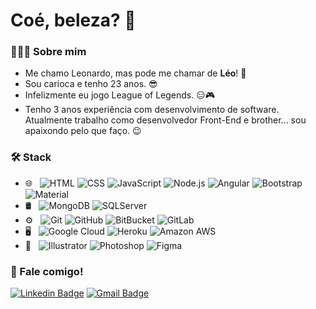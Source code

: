 <h1 align="left"> Coé, beleza? 🤙 </h1>

<h3> 👨🏻‍💻 Sobre mim </h3>

- Me chamo Leonardo, mas pode me chamar de **Léo**! 👊
- Sou carioca e tenho 23 anos. 😎
- Infelizmente eu jogo League of Legends. 😑🎮
- Tenho 3 anos experiência com desenvolvimento de software. Atualmente trabalho como desenvolvedor Front-End e brother... sou apaixondo pelo que faço. 😉

<h3>🛠 Stack</h3>

- 🌐 &nbsp;
  ![HTML](https://img.shields.io/badge/-HTML-333333?style=flat&logo=HTML5)
  ![CSS](https://img.shields.io/badge/-CSS-333333?style=flat&logo=CSS3&logoColor=1572B6)
  ![JavaScript](https://img.shields.io/badge/-JavaScript-333333?style=flat&logo=javascript)
  ![Node.js](https://img.shields.io/badge/-Node.js-333333?style=flat&logo=node.js)
  ![Angular](https://img.shields.io/badge/-Angular-333333?style=flat&logo=angular)
  ![Bootstrap](https://img.shields.io/badge/-Bootstrap-333333?style=flat&logo=bootstrap&logoColor=563D7C)
  ![Material](https://img.shields.io/badge/-Material%20Design-333333?style=flat&logo=material-design&logoColor=1abc9c)
- 🛢 &nbsp;
  ![MongoDB](https://img.shields.io/badge/-MongoDB-333333?style=flat&logo=mongodb)
  ![SQLServer](https://img.shields.io/badge/-SQLServer-333333?style=flat&logo=microsoft-sql-server)
- ⚙️ &nbsp;
  ![Git](https://img.shields.io/badge/-Git-333333?style=flat&logo=git)
  ![GitHub](https://img.shields.io/badge/-GitHub-333333?style=flat&logo=github)
  ![BitBucket](https://img.shields.io/badge/-BitBucket-333333?style=flat&logo=bitbucket)
  ![GitLab](https://img.shields.io/badge/-GitLab-333333?style=flat&logo=gitlab)
- 🖥 &nbsp;
  ![Google Cloud](https://img.shields.io/badge/-Google%20Cloud-333333?style=flat&logo=google-cloud)
  ![Heroku](https://img.shields.io/badge/-Heroku-333333?style=flat&logo=heroku)
  ![Amazon AWS](https://img.shields.io/badge/-Amazon%20AWS-333333?style=flat&logo=amazon-aws)
- 🎨 &nbsp;
  ![Illustrator](https://img.shields.io/badge/-Illustrator-333333?style=flat&logo=adobe-illustrator)
  ![Photoshop](https://img.shields.io/badge/-Photoshop-333333?style=flat&logo=adobe-photoshop)
  ![Figma](https://img.shields.io/badge/-Figma-333333?style=flat&logo=figma)

<h3> 🤝 Fale comigo! </h3>

[![Linkedin Badge](https://img.shields.io/badge/-Leonardo%20Gonçalves-blue?style=flat-square&logo=Linkedin&logoColor=white&link=https://www.linkedin.com/in/leonardo-goncalves-melo/)](https://www.linkedin.com/in/leonardo-goncalves-melo/)
[![Gmail Badge](https://img.shields.io/badge/-leogoncalves.contato@gmail.com-c14438?style=flat-square&logo=Gmail&logoColor=white&link=mailto:leogoncalves.contato@gmail.com)](mailto:leogoncalves.contato@gmail.com)

<!--
**LeoCpii/LeoCpii** is a ✨ _special_ ✨ repository because its `README.md` (this file) appears on your GitHub profile.

Here are some ideas to get you started:

- 🔭 I’m currently working on ...
- 🌱 I’m currently learning ...
- 👯 I’m looking to collaborate on ...
- 🤔 I’m looking for help with ...
- 💬 Ask me about ...
- 📫 How to reach me: ...
- 😄 Pronouns: ...
- ⚡ Fun fact: ...
-->
